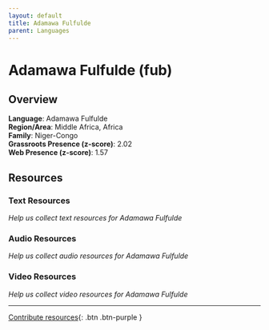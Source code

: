 ```yaml
---
layout: default
title: Adamawa Fulfulde
parent: Languages
---
```


# Adamawa Fulfulde (fub)

## Overview

**Language**: Adamawa Fulfulde  
**Region/Area**: Middle Africa, Africa  
**Family**: Niger-Congo  
**Grassroots Presence (z-score)**: 2.02  
**Web Presence (z-score)**: 1.57  

## Resources

### Text Resources
*Help us collect text resources for Adamawa Fulfulde*

### Audio Resources
*Help us collect audio resources for Adamawa Fulfulde*

### Video Resources
*Help us collect video resources for Adamawa Fulfulde*

---

[Contribute resources](https://forms.office.com/e/1SfLJx3u1r){: .btn .btn-purple }
